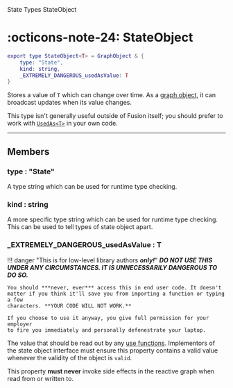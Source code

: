 <nav class="fusiondoc-api-breadcrumbs">
	<span>State</span>
	<span>Types</span>
	<span>StateObject</span>
</nav>

<h1 class="fusiondoc-api-header" markdown>
	<span class="fusiondoc-api-icon" markdown>:octicons-note-24:</span>
	<span class="fusiondoc-api-name">StateObject</span>
</h1>

```Lua
export type StateObject<T> = GraphObject & {
	type: "State",
	kind: string,
	_EXTREMELY_DANGEROUS_usedAsValue: T
}
```

Stores a value of `T` which can change over time. As a 
[graph object](../../../graph/types/graphobject), it can broadcast updates when its value changes.

This type isn't generally useful outside of Fusion itself; you should prefer to
work with [`UsedAs<T>`](../usedas) in your own code.

-----

## Members

<h3 markdown>
	type
	<span class="fusiondoc-api-type">
		: "State"
	</span>
</h3>

A type string which can be used for runtime type checking.

<h3 markdown>
	kind
	<span class="fusiondoc-api-type">
		: string
	</span>
</h3>

A more specific type string which can be used for runtime type checking. This
can be used to tell types of state object apart.

<h3 markdown>
	_EXTREMELY_DANGEROUS_usedAsValue
	<span class="fusiondoc-api-type">
		: T
	</span>
</h3>

!!! danger "This is for low-level library authors ***only!***"
	***DO NOT USE THIS UNDER ANY CIRCUMSTANCES. IT IS UNNECESSARILY DANGEROUS TO
	DO SO.***

	You should ***never, ever*** access this in end user code. It doesn't
	matter if you think it'll save you from importing a function or typing a few
	characters. **YOUR CODE WILL NOT WORK.**
	
	If you choose to use it anyway, you give full permission for your employer
	to fire you immediately and personally defenestrate your laptop.

The value that should be read out by any [use functions](../use). Implementors
of the state object interface must ensure this property contains a valid value
whenever the validity of the object is `valid`.

This property **must never** invoke side effects in the reactive graph when
read from or written to.